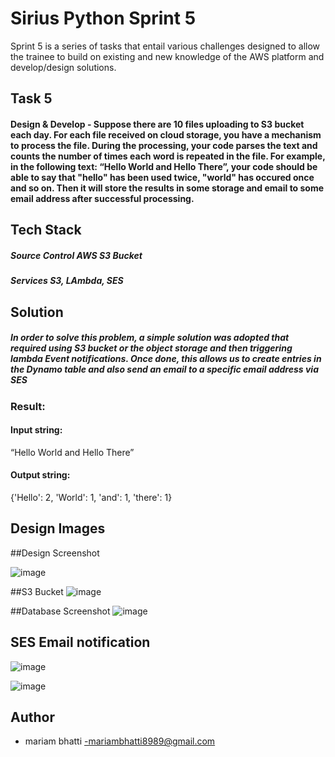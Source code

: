 # Sirius Python Sprint 5

Sprint 5 is a series of tasks that entail various challenges designed to allow the trainee to build on existing and new knowledge of the AWS platform and develop/design solutions.

## Task 5
#### Design & Develop - Suppose there are 10 files uploading to S3 bucket each day. For each file received on cloud storage, you have a mechanism to process the file. During the processing, your code parses the text and counts the number of times each word is repeated in the file. For example, in the following text: “Hello World and Hello There”, your code should be able to say that "hello" has been used twice, "world" has occured once and so on. Then it will store the results in some storage and email to some email address after successful processing.


## Tech Stack
##### **Source Control** AWS S3 Bucket
##### **Services** S3, LAmbda, SES

## Solution 

##### In order to solve this problem, a simple solution was adopted that required using S3 bucket or the object storage and then triggering lambda Event notifications. Once done, this allows us to create entries in the Dynamo table and also send an email to a specific email address via SES

### Result:

#### Input string:
“Hello World and Hello There”

#### Output string:
{'Hello': 2, 'World': 1, 'and': 1,  'there': 1}
## Design Images
##Design Screenshot

![image](https://user-images.githubusercontent.com/108882924/207909166-b6d1187a-c5cf-4a21-a8ca-1ea155965325.png)




##S3 Bucket
![image](https://user-images.githubusercontent.com/108882924/207703476-6de3f85f-3ed5-498c-a1f0-9ee91b509025.png)


##Database Screenshot
![image](https://user-images.githubusercontent.com/108882924/207703857-0822e1b0-adc9-4e54-9de1-b99924b4d456.png)


## SES Email notification
![image](https://user-images.githubusercontent.com/108882924/207704080-b0d5b301-dc92-4bc3-9fb3-8cea310841e6.png)

![image](https://user-images.githubusercontent.com/108882924/207704157-14d96f21-217c-456a-9411-4d06ff95e4b4.png)







## Author

- mariam bhatti
-mariambhatti8989@gmail.com
